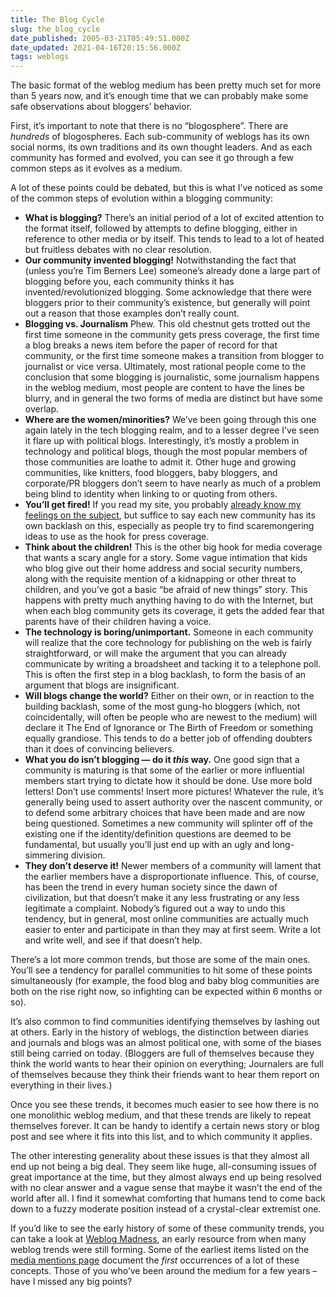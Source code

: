 ```yaml
---
title: The Blog Cycle
slug: the_blog_cycle
date_published: 2005-03-21T05:49:51.000Z
date_updated: 2021-04-16T20:15:56.000Z
tags: weblogs
---
```


The basic format of the weblog medium has been pretty much set for more than 5 years now, and it’s enough time that we can probably make some safe observations about bloggers’ behavior.

First, it’s important to note that there is no “blogosphere”. There are *hundreds* of blogospheres. Each sub-community of weblogs has its own social norms, its own traditions and its own thought leaders. And as each community has formed and evolved, you can see it go through a few common steps as it evolves as a medium.

A lot of these points could be debated, but this is what I’ve noticed as some of the common steps of evolution within a blogging community:

- **What is blogging?** There’s an initial period of a lot of excited attention to the format itself, followed by attempts to define blogging, either in reference to other media or by itself. This tends to lead to a lot of heated but fruitless debates with no clear resolution.
- **Our community invented blogging!** Notwithstanding the fact that (unless you’re Tim Berners Lee) someone’s already done a large part of blogging before you, each community thinks it has invented/revolutionized blogging. Some acknowledge that there were bloggers prior to their community’s existence, but generally will point out a reason that those examples don’t really count.
- **Blogging vs. Journalism** Phew. This old chestnut gets trotted out the first time someone in the community gets press coverage, the first time a blog breaks a news item before the paper of record for that community, or the first time someone makes a transition from blogger to journalist or vice versa. Ultimately, most rational people come to the conclusion that some blogging is journalistic, some journalism happens in the weblog medium, most people are content to have the lines be blurry, and in general the two forms of media are distinct but have some overlap.
- **Where are the women/minorities?** We’ve been going through this one again lately in the tech blogging realm, and to a lesser degree I’ve seen it flare up with political blogs. Interestingly, it’s mostly a problem in technology and political blogs, though the most popular members of those communities are loathe to admit it. Other huge and growing communities, like knitters, food bloggers, baby bloggers, and corporate/PR bloggers don’t seem to have nearly as much of a problem being blind to identity when linking to or quoting from others.
- **You’ll get fired!** If you read my site, you probably [already know my feelings on the subject](http://www.dashes.com/anil/2005/02/14/nonblogger_fir), but suffice to say each new community has its own backlash on this, especially as people try to find scaremongering ideas to use as the hook for press coverage.
- **Think about the children!** This is the other big hook for media coverage that wants a scary angle for a story. Some vague intimation that kids who blog give out their home address and social security numbers, along with the requisite mention of a kidnapping or other threat to children, and you’ve got a basic “be afraid of new things” story. This happens with pretty much anything having to do with the Internet, but when each blog community gets its coverage, it gets the added fear that parents have of their children having a voice.
- **The technology is boring/unimportant.** Someone in each community will realize that the core technology for publishing on the web is fairly straightforward, or will make the argument that you can already communicate by writing a broadsheet and tacking it to a telephone poll. This is often the first step in a blog backlash, to form the basis of an argument that blogs are insignificant.
- **Will blogs change the world?** Either on their own, or in reaction to the building backlash, some of the most gung-ho bloggers (which, not coincidentally, will often be people who are newest to the medium) will declare it The End of Ignorance or The Birth of Freedom or something equally grandiose. This tends to do a better job of offending doubters than it does of convincing believers.
- **What you do isn’t blogging — do it *this* way.** One good sign that a community is maturing is that some of the earlier or more influential members start trying to dictate how it should be done. Use more bold letters! Don’t use comments! Insert more pictures! Whatever the rule, it’s generally being used to assert authority over the nascent community, or to defend some arbitrary choices that have been made and are now being questioned. Sometimes a new community will splinter off of the existing one if the identity/definition questions are deemed to be fundamental, but usually you’ll just end up with an ugly and long-simmering division.
- **They don’t deserve it!** Newer members of a community will lament that the earlier members have a disproportionate influence. This, of course, has been the trend in every human society since the dawn of civilization, but that doesn’t make it any less frustrating or any less legitimate a complaint. Nobody’s figured out a way to undo this tendency, but in general, most online communities are actually much easier to enter and participate in than they may at first seem. Write a lot and write well, and see if that doesn’t help.

There’s a lot more common trends, but those are some of the main ones. You’ll see a tendency for parallel communities to hit some of these points simultaneously (for example, the food blog and baby blog communities are both on the rise right now, so infighting can be expected within 6 months or so).

It’s also common to find communities identifying themselves by lashing out at others. Early in the history of weblogs, the distinction between diaries and journals and blogs was an almost political one, with some of the biases still being carried on today. (Bloggers are full of themselves because they think the world wants to hear their opinion on everything; Journalers are full of themselves because they think their friends want to hear them report on everything in their lives.)

Once you see these trends, it becomes much easier to see how there is no one monolithic weblog medium, and that these trends are likely to repeat themselves forever. It can be handy to identify a certain news story or blog post and see where it fits into this list, and to which community it applies.

The other interesting generality about these issues is that they almost all end up not being a big deal. They seem like huge, all-consuming issues of great importance at the time, but they almost always end up being resolved with no clear answer and a vague sense that maybe it wasn’t the end of the world after all. I find it somewhat comforting that humans tend to come back down to a fuzzy moderate position instead of a crystal-clear extremist one.

If you’d like to see the early history of some of these community trends, you can take a look at [Weblog Madness](http://www.larkfarm.com/weblog_madness.htm), an early resource from when many weblog trends were still forming. Some of the earliest items listed on the [media mentions page](http://www.larkfarm.com/wlm/other_media.htm) document the *first* occurrences of a lot of these concepts. Those of you who’ve been around the medium for a few years – have I missed any big points?
